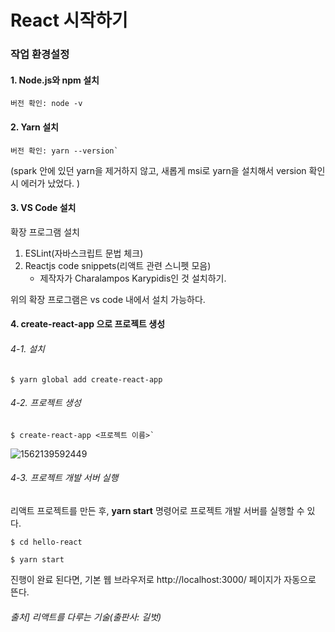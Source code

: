 # React 시작하기



### 작업 환경설정

#### 1. Node.js와 npm 설치

```
버전 확인: node -v
```



#### 2. Yarn 설치

```
버전 확인: yarn --version` 
```

(spark 안에 있던 yarn을 제거하지 않고, 새롭게 msi로 yarn을 설치해서 version 확인 시 에러가 났었다. )



#### 3. VS Code 설치

확장 프로그램 설치

1. ESLint(자바스크립트 문법 체크)
2. Reactjs code snippets(리액트 관련 스니펫 모음)
   - 제작자가 Charalampos Karypidis인 것 설치하기.

위의 확장 프로그램은 vs code 내에서 설치 가능하다.



#### 4. create-react-app 으로 프로젝트 생성

###### 4-1. 설치

```
$ yarn global add create-react-app
```



###### 4-2. 프로젝트 생성

```
$ create-react-app <프로젝트 이름>` 
```

![1562139592449](C:\Users\예지\AppData\Roaming\Typora\typora-user-images\1562139592449.png)



###### 4-3. 프로젝트 개발 서버 실행

리액트 프로젝트를 만든 후, **yarn start** 명령어로 프로젝트 개발 서버를 실행할 수 있다.

```
$ cd hello-react

$ yarn start
```

진행이 완료 된다면, 기본 웹 브라우저로 http://localhost:3000/ 페이지가 자동으로 뜬다.







###### 출처] 리액트를 다루는 기술(출판사: 길벗)